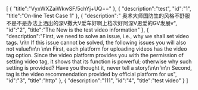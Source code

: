[
	{
		"title":"VyxWXZaiWkwSF/5chYj+UQ=="
	},
	{
		"description":"test",
		"id":"1",
		"title":"On-line Test Case 1"
	},
	{
		"description":" 奥术大师国防生的风格不舒服不是不是办法上洒出的深V撒大V爱车好啊上档次好阿深V恩爱的GV发展v",
		"id":"2",
		"title":"The New is the test video information"
	},
	{
		"description":"First, we need to solve an issue, i.e., why we shall set video tags. \n\n If this issue cannot be solved, the following issues you will also not value!\n\n \n\n First, each platform for uploading videos has the video tag option. Since the video platform provides you with the permission of setting video tag, it shows that its function is powerful; otherwise why such setting is provided? Have you thought it, never tell a story!\n\n \n\n Second, tag is the video recommendation provided by official platform for us",
		"id":"3",
		"title":"http"
	},
	{
		"description":"111",
		"id":"4",
		"title":"test video"
	}
]